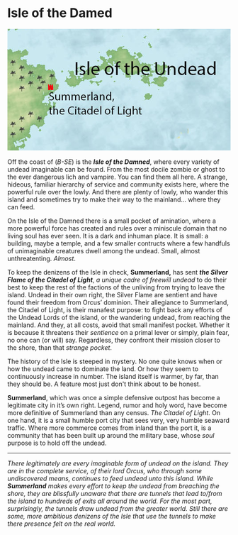 # Isle of the Damed

![image](https://github.com/gregofgreg5/magick-ink2020/blob/main/images/isle-of-the-undead.jpg)

Off the coast of (*B-SE*) is the ***Isle of the Damned***, where every variety of undead imaginable can be found. From the most docile zombie or ghost to the ever dangerous lich and vampire. You can find them all here. A strange, hideous, familiar hierarchy of service and community exists here, where the powerful rule over the lowly. And there are plenty of lowly, who wander this island and sometimes try to make their way to the mainland… where they can feed.

On the Isle of the Damned there is a small pocket of amination, where a more powerful force has created and rules over a miniscule domain that no living soul has ever seen. It is a dark and inhuman place. It is small: a building, maybe a temple, and a few smaller contructs where a few handfuls of unimaginable creatures dwell among the undead. Small, almost unthreatenting. *Almost*. 

To keep the denizens of the Isle in check, **Summerland,** has sent ***the Silver Flame of the Citadel of Light***, *a unique cadre of freewill undead* to do their best to keep the rest of the factions of the unliving from trying to leave the island. Undead in their own right, the Silver Flame are sentient and have found their freedom from Orcus’ dominion. Their allegiance to Summerland, the Citadel of Light, is their manafest purpose: to fight back any efforts of the Undead Lords of the island, or the wandering undead, from reaching the mainland. And they, at all costs, avoid that small manifest pocket. Whether it is because it threatens their *sentience* on a primal lever or simply, plain fear, no one can (or will) say. Regardless, they confront their mission closer to the shore, than that *strange pocket*.

The history of the Isle is steeped in mystery. No one quite knows when or how the undead came to dominate the land. Or how they seem to continuously increase in number. The island itself is warmer, by far, than they should be. A feature most just don't think about to be honest.

**Summerland**, which was once a simple defensive outpost has become a legitimate city in it’s own right. Legend, rumor and holy word, have become more definitive of Summerland than any census. *The Citadel of Light*. On one hand, it is a small humble port city that sees very, very humble seaward traffic. Where more commerce comes from inland than the port it, is a community that has been built up around the military base, whose *soul* purpose is to hold off the undead.

***

*There legitimately are every imaginable form of undead on the island. They are in the complete service, of their lord Orcus, who through some undiscovered means, continues to feed undead unto this island. While **Summerland** makes every effort to keep the undead from breaching the shore, they are blissfully unaware that there are tunnels that lead to/from the island to hundreds of exits all around the world. For the most part, surprisingly, the tunnels draw undead from the greater world. Still there are some, more ambitious denizens of the Isle that use the tunnels to make there presence felt on the *real world*.*
